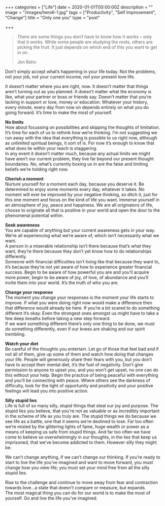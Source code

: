 +++
categories = ["Life"]
date = 2020-01-01T00:00:00Z
description = ""
image = "/images/hero6-1.jpg"
tags = ["Productivity", "Self Improvement", "Change"]
title = "Only one you"
type = "post"

+++
> There are some things you don’t have to know how it works – only that it works. While some people are studying the roots, others are picking the fruit. It just depends on which end of this you want to get in on. 
>
> Jim Rohn

Don’t simply accept what’s happening in your life today. Not the problems, not your job, not your current income, not your present love life.

  
It doesn’t matter where you are right, now. It doesn’t matter that things aren’t turning out as you planned. It doesn’t matter what the economy is like, what your partner or boss or friends say. Doesn’t matter that you’re lacking in support or love, money or education. Whatever your history, every minute, every day from now on depends entirely on what you do going forward. It’s time to make the most of yourself.

**No limits**  
How about focussing on possibilities and skipping the thoughts of limitation. It’s time for each of us to rethink how we’re thinking. I’m not suggesting we run away with the idea that everything is possible to us right now, although as unlimited spiritual beings, it sort of is. For now it’s enough to know that what does lie within your reach is staggering.  
In any event it doesn’t matter much, because any actual limits we might have aren’t our current problem, they live far beyond our present thought boundaries. No, what’s currently boxing us in are the false and limiting beliefs we’re holding right now.

  
**Cherish a moment**  
Nurture yourself for a moment each day, because you deserve it. Be determined to enjoy some moments every day, whatever it takes. No moment will ever be improved by your negative thinking, so ditch it, just for this one moment and focus on the kind of life you want. Immerse yourself in an atmosphere of joy, peace and happiness. We are all originators of life, choose to originate all that is positive in your world and open the door to the phenomenal potential within.  
  
__**Seek awareness**__  
You are capable of anything but your current awareness gets in your way. We’re all experiencing what we’re aware of, which isn’t necessarily what we want.  
A person in a miserable relationship isn’t there because that’s what they want, they’re there because they don’t yet know how to do relationships differently.  
Someone with financial difficulties isn’t living like that because they want to, it’s because they’re not yet aware of how to experience greater financial success. Begin to be aware of how powerful you are and you’ll acquire more power, begin to be aware of joy, of love, of abundance and you’ll invite them into your world. It’s the truth of who you are.

  
**Change your response**  
The moment you change your responses is the moment your life starts to improve. If what you were doing right now would make a difference then that difference would already be here. If you’re a bit scared to do something different it’s okay. Even the strongest ones amongst us might have to take a few deep breaths before taking a new step forward.  
If we want something different there’s only one thing to be done, we must do something differently, even if our knees are shaking and our spirit trembling.

**Watch your diet**  
Be careful of the thoughts you entertain. Let go of those that feel bad and if not all of them, give up some of them and watch how doing that changes your life. People will generously share their fears with you, but you don’t have to accept their mental diet, it’s the fuel of negativity. Don’t give permission to anyone to upset you, and you won’t get upset, no one can do this without your help. Begin the practice of being peaceful with everything and you’ll be connecting with peace. Where others see the darkness of difficulty, look for the light of opportunity and positivity and your positive feelings will lead you into positive action.

  
**Silly stupid lies**  
Life is full of so many silly, stupid things that steal our joy and purpose. The stupid lies you believe, that you’re not as valuable or as incredibly important in the scheme of life as you truly are. The stupid things we do because we see life as a battle, one that it seems we’re destined to lose. Far too often we’re misled by the glittering lights of fame, huge wealth or power as a means of keeping us safe from stupid things. And far too often we have come to believe so overwhelmingly in our thoughts, in the lies that keep us imprisoned, that we’ve become addicted to them. However silly they might be. 

We can’t change anything, if we can’t change our thinking. If you’re ready to start to live the life you’ve imagined and want to move forward, you must change how you view life; you must set your mind free from all the silly stupid lies.

Rise to the challenge and continue to move away from fear and contraction towards love…a state that doesn’t compare or measure, but expands.  
The most magical thing you can do for our world is to make the most of yourself. Go and live the life you’ve imagined.